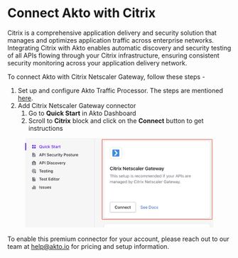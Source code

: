 # Connect Akto with Citrix

Citrix is a comprehensive application delivery and security solution that manages and optimizes application traffic across enterprise networks. Integrating Citrix with Akto enables automatic discovery and security testing of all APIs flowing through your Citrix infrastructure, ensuring consistent security monitoring across your application delivery network.

To connect Akto with Citrix Netscaler Gateway, follow these steps -

1. Set up and configure Akto Traffic Processor. The steps are mentioned [here](https://docs.akto.io/getting-started/traffic-processor/hybrid-saas).
2. Add Citrix Netscaler Gateway connector
   1. Go to **Quick Start** in Akto Dashboard
   2. Scroll to **Citrix** block and click on the **Connect** button to get instructions

<figure><img src="../../.gitbook/assets/image (6) (1) (1) (1).png" alt=""><figcaption></figcaption></figure>

To enable this premium connector for your account, please reach out to our team at [help@akto.io](mailto:help@akto.io) for pricing and setup information.
